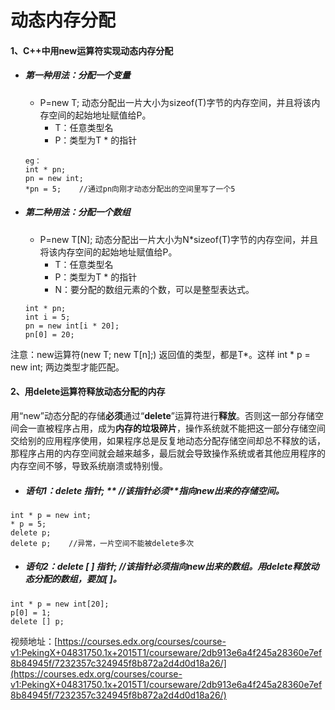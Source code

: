 # 动态内存分配

#### 1、C++中用new运算符实现动态内存分配

* ##### 第一种用法：分配一个变量

  * P=new T;  动态分配出一片大小为sizeof\(T\)字节的内存空间，并且将该内存空间的起始地址赋值给P。
    * T：任意类型名
    * P：类型为T \* 的指针

  ```
  eg：
  int * pn;
  pn = new int;
  *pn = 5;    //通过pn向刚才动态分配出的空间里写了一个5
  ```
* ##### 第二种用法：分配一个数组

  * P=new T\[N\];  动态分配出一片大小为N\*sizeof\(T\)字节的内存空间，并且将该内存空间的起始地址赋值给P。
    * T：任意类型名
    * P：类型为T \* 的指针
    * N：要分配的数组元素的个数，可以是整型表达式。

  ```
  int * pn;
  int i = 5;
  pn = new int[i * 20];
  pn[0] = 20;
  ```

注意：new运算符\(new T; new T\[n\];\) 返回值的类型，都是T\*。这样 int \* p = new int; 两边类型才能匹配。

#### 2、用delete运算符释放动态分配的内存

用“new”动态分配的存储**必须**通过“**delete**”运算符进行**释放**。否则这一部分存储空间会一直被程序占用，成为**内存的垃圾碎片**，操作系统就不能把这一部分存储空间交给别的应用程序使用，如果程序总是反复地动态分配存储空间却总不释放的话，那程序占用的内存空间就会越来越多，最后就会导致操作系统或者其他应用程序的内存空间不够，导致系统崩溃或特别慢。

* ##### 语句1：**delete 指针; **    //该指针**必须**指向new出来的存储空间。

```
int * p = new int;
* p = 5;
delete p;
delete p;    //异常，一片空间不能被delete多次
```

* ##### 语句2：**delete \[ \] 指针;     //**该指针**必须**指向new出来的数组。用delete释放动态分配的数组，要加\[ \]。

```
int * p = new int[20];
p[0] = 1;
delete [] p;
```

视频地址：[https://courses.edx.org/courses/course-v1:PekingX+04831750.1x+2015T1/courseware/2db913e6a4f245a28360e7ef8b84945f/7232357c324945f8b872a2d4d0d18a26/](https://courses.edx.org/courses/course-v1:PekingX+04831750.1x+2015T1/courseware/2db913e6a4f245a28360e7ef8b84945f/7232357c324945f8b872a2d4d0d18a26/)

